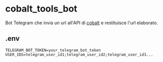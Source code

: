 # cobalt_tools_bot
Bot Telegram che invia un url all'API di [cobalt](https://cobalt.tools) e restituisce l'url elaborato.

## .env
```env
TELEGRAM_BOT_TOKEN=your_telegram_bot_token
USER_IDS=telegram_user_id1;telegram_user_id2;telegram_user_id3...
```
